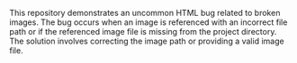 This repository demonstrates an uncommon HTML bug related to broken images. The bug occurs when an image is referenced with an incorrect file path or if the referenced image file is missing from the project directory.  The solution involves correcting the image path or providing a valid image file.
